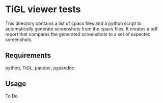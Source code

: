 # TiGL viewer tests

This directory contains a list of cpacs files and a 
python script to automatically generate screenshots from the 
cpacs files. It creates a pdf report that compares the generated screenshots
to a set of expected screenshots.

## Requirements

python, TiGL, pandoc, pypandoc

## Usage

To Do